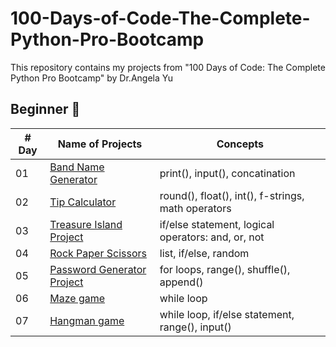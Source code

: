 # 100-Days-of-Code-The-Complete-Python-Pro-Bootcamp
This repository contains my projects from "100 Days of Code: The Complete Python Pro Bootcamp" by Dr.Angela Yu

## Beginner 🐣
| # Day | Name of Projects                                                           | Concepts                                             | 
|-------|----------------------------------------------------------------------------|------------------------------------------------------|
|  01   | [Band Name Generator](./Beginner/Project_1/band_name_generator.py)         | print(), input(), concatination                      |
|  02   | [Tip Calculator](./Beginner/Project_2/tip_calculator.py)                   | round(), float(), int(), f-strings, math operators   |
|  03   | [Treasure Island Project](./Beginner/Project_3/treasure_island.py)         | if/else statement, logical operators: and, or, not   |
|  04   | [Rock Paper Scissors](./Beginner/Project_4/rock_paper_scissors.py)         | list, if/else, random                                |
|  05   | [Password Generator Project](./Beginner/Project_5/password_generator.py)   | for loops, range(), shuffle(), append()              |
|  06   | [Maze game](./Beginner/Project_6/maze.py)                                  | while loop                                           |
|  07   | [Hangman game](./Beginner/Project_7/mane.py)                               | while loop, if/else statement, range(), input()      |

